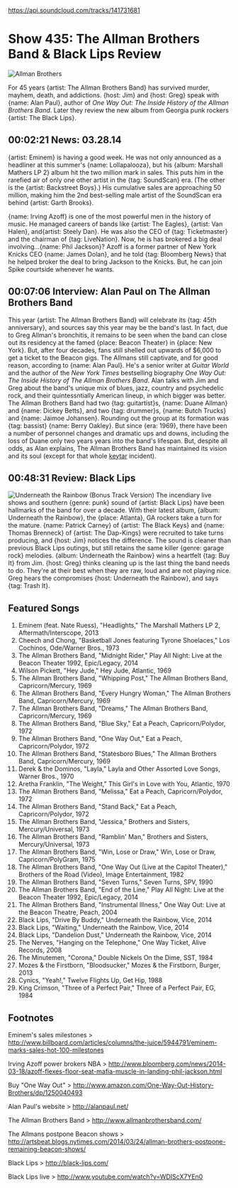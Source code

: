 

https://api.soundcloud.com/tracks/141731681

# Show 435: The Allman Brothers Band & Black Lips Review

![Allman Brothers](http://static.soundopinions.org/images/2014/allmanbros_web.jpg)

For 45 years {artist: The Allman Brothers Band} has survived murder, mayhem, death, and addictions. {host: Jim} and {host: Greg} speak with {name: Alan Paul}, author of *One Way Out: The Inside History of the Allman Brothers Band*. Later they review the new album from Georgia punk rockers {artist: The Black Lips}.


## 00:02:21 News: 03.28.14
{artist: Eminem} is having a good week. He was not only announced as a headliner at this summer's {name: Lollapalooza}, but his {album: Marshall Mathers LP 2} album hit the two million mark in sales. This puts him in the rarefied air of only one other artist in the {tag: SoundScan} era. (The other is the {artist: Backstreet Boys}.) His cumulative sales are approaching 50 million, making him the 2nd best-selling male artist of the SoundScan era behind {artist: Garth Brooks}. 

{name: Irving Azoff} is one of the most powerful men in the history of music. He managed careers of bands like {artist: The Eagles}, {artist: Van Halen}, and{artist:  Steely Dan}. He was also the CEO of {tag: Ticketmaster} and the chairman of {tag: LiveNation}. Now, he is has brokered a big deal involving…{name: Phil Jackson}? Azoff is a former partner of New York Knicks CEO {name: James Dolan}, and he told {tag: Bloomberg News} that he helped broker the deal to bring Jackson to the Knicks. But, he can join Spike courtside whenever he wants.

## 00:07:06 Interview: Alan Paul on The Allman Brothers Band
 This year {artist: The Allman Brothers Band} will celebrate its {tag: 45th anniversary}, and sources say this year may be the band's last. In fact, due to Greg Allman's bronchitis, it remains to be seen when the band can close out its residency at the famed {place: Beacon Theater} in {place: New York}. But, after four decades, fans still shelled out upwards of $6,000 to get a ticket to the Beacon gigs. The Allmans still captivate, and for good reason, according to {name: Alan Paul}. He's a senior writer at *Guitar World* and the author of the *New York Times* bestselling biography *One Way Out: The Inside History of The Allman Brothers Band*. Alan talks with Jim and Greg about the band's unique mix of blues, jazz, country and psychedelic rock, and their quintessntially American lineup, in which bigger was better. The Allman Brothers Band had two {tag: guitartist}s, {name: Duane Allman} and {name: Dickey Betts}, and two {tag: drummer}s, {name: Butch Trucks} and {name: Jaimoe Johansen}. Rounding out the group at its formation was {tag: bassist} {name: Berry Oakley}. But since {era: 1969}, there have been a number of personnel changes and dramatic ups and downs, including the loss of Duane only two years years into the band's lifespan. But, despite all odds, as Alan explains, The Allman Brothers Band has maintained its vision and its soul (except for that whole [keytar](http://youtu.be/Cq4nx_Vvt_Y?t=2m14s) incident).

## 00:48:31 Review: Black Lips
![Underneath the Rainbow (Bonus Track Version)](http://is1.mzstatic.com/image/thumb/Music6/v4/90/eb/6a/90eb6ac4-3694-3c57-a971-45dcbf2cbbc8/source/600x600bb.jpg "28624696/797354503")
The incendiary live shows and southern {genre: punk} sound of {artist: Black Lips} have been hallmarks of the band for over a decade. With their latest album, {album: Underneath the Rainbow}, the {place: Atlanta}, GA rockers take a turn for the mature. {name: Patrick Carney} of {artist: The Black Keys} and {name: Thomas Brenneck} of {artist: The Dap-Kings} were recruited to take turns producing, and {host: Jim} notices the difference. The sound is cleaner than previous Black Lips outings, but still retains the same killer {genre: garage rock} melodies. {album: Underneath the Rainbow} wins a heartfelt {tag: Buy It} from Jim.  {host: Greg} thinks cleaning up is the last thing the band needs to do. They're at their best when they are raw, loud and are not playing nice. Greg hears the compromises {host: Underneath the Rainbow}, and says {tag: Trash It}.

## Featured Songs
1. Eminem (feat. Nate Ruess), "Headlights," The Marshall Mathers LP 2, Aftermath/Interscope, 2013
1. Cheech and Chong, "Basketball Jones featuring Tyrone Shoelaces," Los Cochinos, Ode/Warner Bros., 1973
1. The Allman Brothers Band, "Midnight Rider," Play All Night: Live at the Beacon Theater 1992, Epic/Legacy, 2014
1. Wilson Pickett, "Hey Jude," Hey Jude, Atlantic, 1969
1. The Allman Brothers Band, "Whipping Post," The Allman Brothers Band, Capricorn/Mercury, 1969
1. The Allman Brothers Band, "Every Hungry Woman," The Allman Brothers Band, Capricorn/Mercury, 1969
1. The Allman Brothers Band, "Dreams," The Allman Brothers Band, Capricorn/Mercury, 1969
1. The Allman Brothers Band, "Blue Sky," Eat a Peach, Capricorn/Polydor, 1972
1. The Allman Brothers Band, "One Way Out," Eat a Peach, Capricorn/Polydor, 1972
1. The Allman Brothers Band, "Statesboro Blues," The Allman Brothers Band, Capricorn/Mercury, 1969
1. Derek & the Dominos, "Layla," Layla and Other Assorted Love Songs, Warner Bros., 1970
1. Aretha Franklin, "The Weight," This Girl's in Love with You, Atlantic, 1970
1. The Allman Brothers Band, "Melissa," Eat a Peach, Capricorn/Polydor, 1972
1. The Allman Brothers Band, "Stand Back," Eat a Peach, Capricorn/Polydor, 1972
1. The Allman Brothers Band, "Jessica," Brothers and Sisters, Mercury/Universal, 1973
1. The Allman Brothers Band, "Ramblin' Man," Brothers and Sisters, Mercury/Universal, 1973
1. The Allman Brothers Band, "Win, Lose or Draw," Win, Lose or Draw, Capricorn/PolyGram, 1975
1. The Allman Brothers Band, "One Way Out (Live at the Capitol Theater)," Brothers of the Road (Video), Image Entertainment, 1982
1. The Allman Brothers Band, "Seven Turns," Seven Turns, SPV, 1990
1. The Allman Brothers Band, "End of the Line," Play All Night: Live at the Beacon Theater 1992, Epic/Legacy, 2014
1. The Allman Brothers Band, "Instrumental Illness," One Way Out: Live at the Beacon Theatre, Peach, 2004
1. Black Lips, "Drive By Buddy," Underneath the Rainbow, Vice, 2014
1. Black Lips, "Waiting," Underneath the Rainbow, Vice, 2014
1. Black Lips, "Dandelion Dust," Underneath the Rainbow, Vice, 2014
1. The Nerves, "Hanging on the Telephone," One Way Ticket, Alive Records, 2008
1. The Minutemen, "Corona," Double Nickels On the Dime, SST, 1984
1. Mozes & the Firstborn, "Bloodsucker," Mozes & the Firstborn, Burger, 2013
1. Cynics, "Yeah!," Twelve Flights Up, Get Hip, 1988
1. King Crimson, "Three of a Perfect Pair," Three of a Perfect Pair, EG, 1984


## Footnotes
Eminem's sales milestones > http://www.billboard.com/articles/columns/the-juice/5944791/eminem-marks-sales-hot-100-milestones

Irving Azoff power brokers NBA > http://www.bloomberg.com/news/2014-03-18/azoff-flexes-floor-seat-mafia-muscle-in-landing-phil-jackson.html

Buy "One Way Out" > http://www.amazon.com/One-Way-Out-History-Brothers/dp/1250040493

Alan Paul's website > http://alanpaul.net/

The Allman Brothers Band > http://www.allmanbrothersband.com/‎

The Allmans postpone Beacon shows > http://artsbeat.blogs.nytimes.com/2014/03/24/allman-brothers-postpone-remaining-beacon-shows/

Black Lips > http://black-lips.com/

Black Lips live > http://www.youtube.com/watch?v=WDIScX7YEn0
